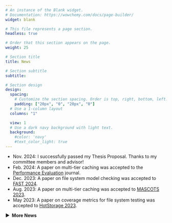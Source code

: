 ```yaml
---
# An instance of the Blank widget.
# Documentation: https://wowchemy.com/docs/page-builder/
widget: blank

# This file represents a page section.
headless: true

# Order that this section appears on the page.
weight: 25

# Section title
title: News

# Section subtitle
subtitle:

# Section design
design:
  spacing:
    # Customize the section spacing. Order is top, right, bottom, left.
    padding: ["20px", "0", "20px", "0"]
  # Use a 1-column layout
  columns: "1"

  view: 1
  # Use a dark navy background with light text.
  background:
    #color: 'navy'
    #text_color_light: true
---
```


<style>
  .toggle-button {
    cursor: pointer;
    font-weight: bold;
    display: flex;
    align-items: center;
    gap: 0.5em;
    transition: color 0.3s ease;
    margin-top: 1em;
  }
  .toggle-button:hover {
    color: #007acc;
  }
  .toggle-icon {
    transition: transform 0.3s ease;
  }
  .toggle-icon.open {
    transform: rotate(90deg);
  }
  #news {
    max-height: 0;
    overflow: hidden;
    transition: max-height 0.5s ease;
  }
  #news.open {
    max-height: 1000px; /* large enough for full expansion */
  }
</style>

<div>
  <ul>
    <li>Nov. 2024: I successfully passed my Thesis Proposal. Thanks to my committee members and advisor!</li>
    <li>Feb. 2024: A paper on multi-tier caching was accepted to the <a href="https://www.sciencedirect.com/journal/performance-evaluation">Performance Evaluation</a> journal.</li>
    <li>Dec. 2023: A paper on file system model checking was accepted to <a href="https://www.usenix.org/conference/fast24">FAST 2024</a>.</li>
    <li>Aug. 2023: A paper on multi-tier caching was accepted to <a href="https://mascots.iitis.pl/">MASCOTS 2023</a>.</li>
    <li>May 2023: A paper on coverage metrics for file system testing was accepted to <a href="https://www.hotstorage.org/2023/">HotStorage 2023</a>.</li>
  </ul>

  <div class="toggle-button" onclick="toggleNews()">
    <span id="icon" class="toggle-icon">▶</span>
    <span id="label">More News</span>
  </div>

  <div id="news">
    <ul>
      <li>May 2022: I started a summer internship at <a href="https://samsungmsl.com/">Memory Solutions Lab, Samsung Semiconductor</a>.</li>
      <li>Mar. 2022: I delivered a presentation with Prof. Scott Smolka at <a href="https://gears.win.tue.nl/events/dmcd22/">Dutch Model Checking Day 2022</a>.</li>
      <li>Jan. 2022: I passed the Research Proficiency Examination and advanced to candidacy.</li>
      <li>Jun. 2021: A paper on model checking for file system development was accepted to <a href="https://www.hotstorage.org/2021/">HotStorage 2021</a>.</li>
      <li>Feb. 2020: A paper on content sifting storage was accepted to <a href="https://www.dac.com/About/Conference-Archive/57th-DAC-2020/">DAC 2020</a>.</li>
      <li>Jan. 2020: I joined <a href="https://www.fsl.cs.stonybrook.edu/">File systems and Storage Lab (FSL)</a>.</li>
    </ul>
  </div>
</div>

<script>
  function toggleNews() {
    const news = document.getElementById("news");
    const icon = document.getElementById("icon");
    const label = document.getElementById("label");

    news.classList.toggle("open");
    icon.classList.toggle("open");

    if (news.classList.contains("open")) {
      label.innerText = "Hide News";
      icon.innerText = "▼";
    } else {
      label.innerText = "More News";
      icon.innerText = "▶";
    }
  }
</script>
